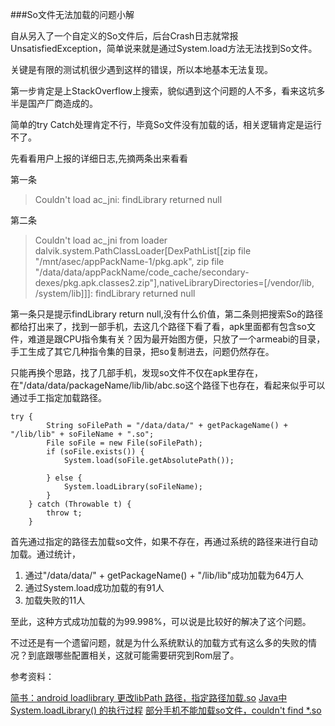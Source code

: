 ###So文件无法加载的问题小解

自从另入了一个自定义的So文件后，后台Crash日志就常报UnsatisfiedException，简单说来就是通过System.load方法无法找到So文件。

关键是有限的测试机很少遇到这样的错误，所以本地基本无法复现。

第一步肯定是上StackOverflow上搜索，貌似遇到这个问题的人不多，看来这坑多半是国产厂商造成的。

简单的try Catch处理肯定不行，毕竟So文件没有加载的话，相关逻辑肯定是运行不了。

先看看用户上报的详细日志,先摘两条出来看看

第一条
> Couldn't load ac_jni: findLibrary returned null

第二条
> Couldn't load ac_jni from loader dalvik.system.PathClassLoader[DexPathList[[zip file "/mnt/asec/appPackName-1/pkg.apk", zip file "/data/data/appPackName/code_cache/secondary-dexes/pkg.apk.classes2.zip"],nativeLibraryDirectories=[/vendor/lib, /system/lib]]]: findLibrary returned null

第一条只是提示findLibrary return null,没有什么价值，第二条则把搜索So的路径都给打出来了，找到一部手机，去这几个路径下看了看，apk里面都有包含so文件，难道是跟CPU指令集有关？因为最开始图方便，只放了一个armeabi的目录，手工生成了其它几种指令集的目录，把so复制进去，问题仍然存在。

只能再换个思路，找了几部手机，发现so文件不仅在apk里存在，在"/data/data/packageName/lib/lib/abc.so这个路径下也存在，看起来似乎可以通过手工指定加载路径。

 	try {
            String soFilePath = "/data/data/" + getPackageName() + "/lib/lib" + soFileName + ".so";
            File soFile = new File(soFilePath);
            if (soFile.exists()) {
                System.load(soFile.getAbsolutePath());
               
            } else {
                System.loadLibrary(soFileName);
            }
        } catch (Throwable t) {
            throw t;
        }



首先通过指定的路径去加载so文件，如果不存在，再通过系统的路径来进行自动加载。通过统计，
1. 通过"/data/data/" + getPackageName() + "/lib/lib"成功加载为64万人
2. 通过System.load成功加载的有91人
3. 加载失败的11人

至此，这种方式成功加载的为99.998%，可以说是比较好的解决了这个问题。

不过还是有一个遗留问题，就是为什么系统默认的加载方式有这么多的失败的情况？到底跟哪些配置相关，这就可能需要研究到Rom层了。

参考资料：

[简书：android loadlibrary 更改libPath 路径，指定路径加载.so](http://www.jianshu.com/p/f751be55d1fb)
[Java中System.loadLibrary() 的执行过程](https://my.oschina.net/wolfcs/blog/129696?fromerr=feHAVGhI)
[部分手机不能加载so文件，couldn't find *.so](http://blog.csdn.net/it_talk/article/details/50606222)
